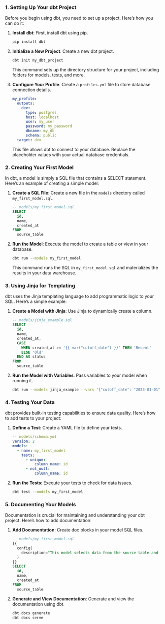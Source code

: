 
### 1. Setting Up Your dbt Project

Before you begin using dbt, you need to set up a project. Here’s how you can do it:

1. **Install dbt**: First, install dbt using pip.
   ```sh
   pip install dbt
   ```
2. **Initialize a New Project**: Create a new dbt project.
   ```sh
   dbt init my_dbt_project
   ```
   This command sets up the directory structure for your project, including folders for models, tests, and more.

3. **Configure Your Profile**: Create a `profiles.yml` file to store database connection details.
   ```yaml
   my_profile:
     outputs:
       dev:
         type: postgres
         host: localhost
         user: my_user
         password: my_password
         dbname: my_db
         schema: public
     target: dev
   ```
   This file allows dbt to connect to your database. Replace the placeholder values with your actual database credentials.

### 2. Creating Your First Model

In dbt, a model is simply a SQL file that contains a SELECT statement. Here’s an example of creating a simple model:

1. **Create a SQL File**: Create a new file in the `models` directory called `my_first_model.sql`.
   ```sql
   -- models/my_first_model.sql
   SELECT
     id,
     name,
     created_at
   FROM
     source_table
   ```
2. **Run the Model**: Execute the model to create a table or view in your database.
   ```sh
   dbt run --models my_first_model
   ```
   This command runs the SQL in `my_first_model.sql` and materializes the results in your data warehouse.

### 3. Using Jinja for Templating

dbt uses the Jinja templating language to add programmatic logic to your SQL. Here’s a simple example:

1. **Create a Model with Jinja**: Use Jinja to dynamically create a column.
   ```sql
   -- models/jinja_example.sql
   SELECT
     id,
     name,
     created_at,
     CASE
       WHEN created_at >= '{{ var("cutoff_date") }}' THEN 'Recent'
       ELSE 'Old'
     END AS status
   FROM
     source_table
   ```
2. **Run the Model with Variables**: Pass variables to your model when running it.
   ```sh
   dbt run --models jinja_example --vars '{"cutoff_date": "2023-01-01"}'
   ```

### 4. Testing Your Data

dbt provides built-in testing capabilities to ensure data quality. Here’s how to add tests to your project:

1. **Define a Test**: Create a YAML file to define your tests.
   ```yaml
   -- models/schema.yml
   version: 2
   models:
     - name: my_first_model
       tests:
         - unique:
             column_name: id
         - not_null:
             column_name: id
   ```
2. **Run the Tests**: Execute your tests to check for data issues.
   ```sh
   dbt test --models my_first_model
   ```

### 5. Documenting Your Models

Documentation is crucial for maintaining and understanding your dbt project. Here’s how to add documentation:

1. **Add Documentation**: Create doc blocks in your model SQL files.
   ```sql
   -- models/my_first_model.sql
   {{
     config(
       description="This model selects data from the source table and adds a status column."
     )
   }}
   SELECT
     id,
     name,
     created_at
   FROM
     source_table
   ```
2. **Generate and View Documentation**: Generate and view the documentation using dbt.
   ```sh
   dbt docs generate
   dbt docs serve
   ```
